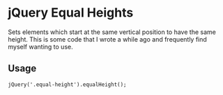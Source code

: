 # jQuery Equal Heights
Sets elements which start at the same vertical position to have the same height.  This is some code that I wrote a while ago and frequently find myself wanting to use.

## Usage
`jQuery('.equal-height').equalHeight();`

